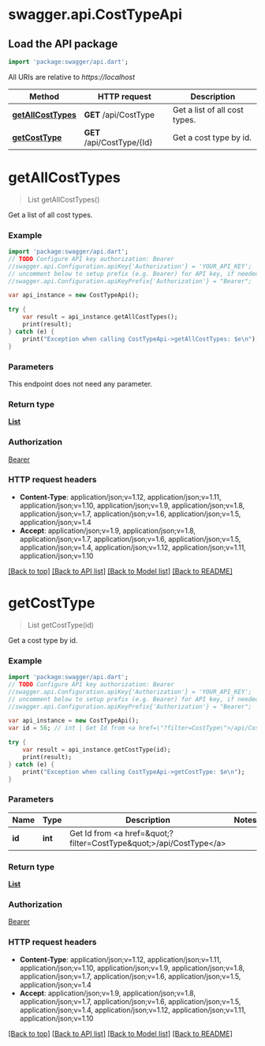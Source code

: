 # swagger.api.CostTypeApi

## Load the API package
```dart
import 'package:swagger/api.dart';
```

All URIs are relative to *https://localhost*

Method | HTTP request | Description
------------- | ------------- | -------------
[**getAllCostTypes**](CostTypeApi.md#getAllCostTypes) | **GET** /api/CostType | Get a list of all cost types.
[**getCostType**](CostTypeApi.md#getCostType) | **GET** /api/CostType/{Id} | Get a cost type by id.


# **getAllCostTypes**
> List<CostType> getAllCostTypes()

Get a list of all cost types.

### Example 
```dart
import 'package:swagger/api.dart';
// TODO Configure API key authorization: Bearer
//swagger.api.Configuration.apiKey{'Authorization'} = 'YOUR_API_KEY';
// uncomment below to setup prefix (e.g. Bearer) for API key, if needed
//swagger.api.Configuration.apiKeyPrefix{'Authorization'} = "Bearer";

var api_instance = new CostTypeApi();

try { 
    var result = api_instance.getAllCostTypes();
    print(result);
} catch (e) {
    print("Exception when calling CostTypeApi->getAllCostTypes: $e\n");
}
```

### Parameters
This endpoint does not need any parameter.

### Return type

[**List<CostType>**](CostType.md)

### Authorization

[Bearer](../README.md#Bearer)

### HTTP request headers

 - **Content-Type**: application/json;v=1.12, application/json;v=1.11, application/json;v=1.10, application/json;v=1.9, application/json;v=1.8, application/json;v=1.7, application/json;v=1.6, application/json;v=1.5, application/json;v=1.4
 - **Accept**: application/json;v=1.9, application/json;v=1.8, application/json;v=1.7, application/json;v=1.6, application/json;v=1.5, application/json;v=1.4, application/json;v=1.12, application/json;v=1.11, application/json;v=1.10

[[Back to top]](#) [[Back to API list]](../README.md#documentation-for-api-endpoints) [[Back to Model list]](../README.md#documentation-for-models) [[Back to README]](../README.md)

# **getCostType**
> List<BranchInformation> getCostType(id)

Get a cost type by id.

### Example 
```dart
import 'package:swagger/api.dart';
// TODO Configure API key authorization: Bearer
//swagger.api.Configuration.apiKey{'Authorization'} = 'YOUR_API_KEY';
// uncomment below to setup prefix (e.g. Bearer) for API key, if needed
//swagger.api.Configuration.apiKeyPrefix{'Authorization'} = "Bearer";

var api_instance = new CostTypeApi();
var id = 56; // int | Get Id from <a href=\"?filter=CostType\">/api/CostType</a>

try { 
    var result = api_instance.getCostType(id);
    print(result);
} catch (e) {
    print("Exception when calling CostTypeApi->getCostType: $e\n");
}
```

### Parameters

Name | Type | Description  | Notes
------------- | ------------- | ------------- | -------------
 **id** | **int**| Get Id from &lt;a href&#x3D;\&quot;?filter&#x3D;CostType\&quot;&gt;/api/CostType&lt;/a&gt; | 

### Return type

[**List<BranchInformation>**](BranchInformation.md)

### Authorization

[Bearer](../README.md#Bearer)

### HTTP request headers

 - **Content-Type**: application/json;v=1.12, application/json;v=1.11, application/json;v=1.10, application/json;v=1.9, application/json;v=1.8, application/json;v=1.7, application/json;v=1.6, application/json;v=1.5, application/json;v=1.4
 - **Accept**: application/json;v=1.9, application/json;v=1.8, application/json;v=1.7, application/json;v=1.6, application/json;v=1.5, application/json;v=1.4, application/json;v=1.12, application/json;v=1.11, application/json;v=1.10

[[Back to top]](#) [[Back to API list]](../README.md#documentation-for-api-endpoints) [[Back to Model list]](../README.md#documentation-for-models) [[Back to README]](../README.md)

